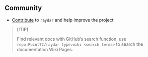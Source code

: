<!-- NOTE: top part of Home.md is README.md -->

## Community

- [Contribute](Contribute) to `raydar` and help improve the project

> \[!TIP\]
>
> Find relevant docs with GitHub’s search function, use `repo:Point72/raydar type:wiki <search terms>` to search the documentation Wiki Pages.
